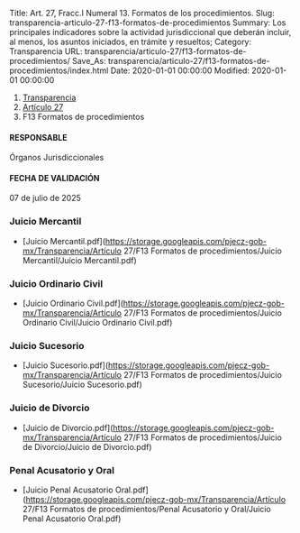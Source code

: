 Title: Art. 27, Fracc.I Numeral 13. Formatos de los procedimientos.
Slug: transparencia-articulo-27-f13-formatos-de-procedimientos
Summary: Los principales indicadores sobre la actividad jurisdiccional que deberán incluir, al menos, los asuntos iniciados, en trámite y resueltos;
Category: Transparencia
URL: transparencia/articulo-27/f13-formatos-de-procedimientos/
Save_As: transparencia/articulo-27/f13-formatos-de-procedimientos/index.html
Date: 2020-01-01 00:00:00
Modified: 2020-01-01 00:00:00


<nav aria-label="breadcrumb">
<ol class="breadcrumb">
<li class="breadcrumb-item"><a href="../../">Transparencia</a></li>
<li class="breadcrumb-item"><a href="../">Artículo 27</a></li>
<li class="breadcrumb-item active" aria-current="page">F13 Formatos de procedimientos</li>
</ol>
</nav>





#### RESPONSABLE

Órganos Jurisdiccionales

#### FECHA DE VALIDACIÓN

07 de julio de 2025

### Juicio Mercantil

- [Juicio Mercantil.pdf](https://storage.googleapis.com/pjecz-gob-mx/Transparencia/Artículo 27/F13 Formatos de procedimientos/Juicio Mercantil/Juicio Mercantil.pdf)


### Juicio Ordinario Civil

- [Juicio Ordinario Civil.pdf](https://storage.googleapis.com/pjecz-gob-mx/Transparencia/Artículo 27/F13 Formatos de procedimientos/Juicio Ordinario Civil/Juicio Ordinario Civil.pdf)


### Juicio Sucesorio

- [Juicio Sucesorio.pdf](https://storage.googleapis.com/pjecz-gob-mx/Transparencia/Artículo 27/F13 Formatos de procedimientos/Juicio Sucesorio/Juicio Sucesorio.pdf)


### Juicio de Divorcio

- [Juicio de Divorcio.pdf](https://storage.googleapis.com/pjecz-gob-mx/Transparencia/Artículo 27/F13 Formatos de procedimientos/Juicio de Divorcio/Juicio de Divorcio.pdf)


### Penal Acusatorio y Oral

- [Juicio Penal  Acusatorio Oral.pdf](https://storage.googleapis.com/pjecz-gob-mx/Transparencia/Artículo 27/F13 Formatos de procedimientos/Penal Acusatorio y Oral/Juicio Penal  Acusatorio Oral.pdf)
